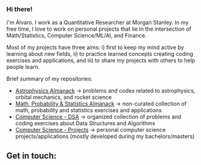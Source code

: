 ### Hi there!

I'm Álvaro. I work as a Quantitative Researcher at Morgan Stanley. In my free time, I love to work on personal projects that lie in the intersection of Math/Statistics, Computer Science/ML/AI, and Finance.

Most of my projects have three aims: i) first to keep my mind active by learning about new fields, ii) to practice learned concepts creating coding exercises and applications, and iii) to share my projects with others to help people learn.

Brief summary of my repositories:
- [Astrophysics Almanack](https://github.com/alvarosf07/astrophysics-almanack) -> problems and codes related to astrophysics, orbital mechanics, and rocket science
- [Math, Probability & Statistics Almanack](https://github.com/alvarosf07/math-probability-statistics-almanack) -> non-curated collection of math, probability and statistics exercises and applications
- [Computer Science - DSA](https://github.com/alvarosf07/computer-science-DSA) -> organized collection of problems and coding exercises about Data Structures and Algorithms
- [Computer Science - Projects](https://github.com/alvarosf07/computer-science-projects) -> personal computer science projects/applications (mostly developed during my bachelors/masters)



Get in touch: 
- 


<!--
**alvarosf07/alvarosf07** is a ✨ _special_ ✨ repository because its `README.md` (this file) appears on your GitHub profile.

Here are some ideas to get you started:

- 🔭 I’m currently working on ...
- 🌱 I’m currently learning ...
- 👯 I’m looking to collaborate on ...
- 🤔 I’m looking for help with ...
- 💬 Ask me about ...
- 📫 How to reach me: ...
- 😄 Pronouns: ...
- ⚡ Fun fact: ...
-->
